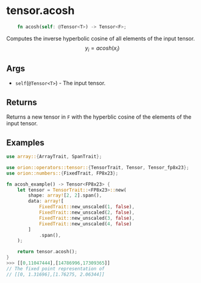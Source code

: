 # tensor.acosh

```rust 
    fn acosh(self: @Tensor<T>) -> Tensor<F>;
```

Computes the inverse hyperbolic cosine of all elements of the input tensor.
$$
y_i=acosh({x_i})
$$

## Args

* `self`(`@Tensor<T>`) - The input tensor.

## Returns

Returns a new tensor in `F` with the hyperblic cosine of the elements of the input tensor.

## Examples

```rust
use array::{ArrayTrait, SpanTrait};

use orion::operators::tensor::{TensorTrait, Tensor, Tensor_fp8x23};
use orion::numbers::{FixedTrait, FP8x23};

fn acosh_example() -> Tensor<FP8x23> {
    let tensor = TensorTrait::<FP8x23>::new(
        shape: array![2, 2].span(),
        data: array![
            FixedTrait::new_unscaled(1, false),
            FixedTrait::new_unscaled(2, false),
            FixedTrait::new_unscaled(3, false),
            FixedTrait::new_unscaled(4, false)
        ]
            .span(),
    );

    return tensor.acosh();
}
>>> [[0,11047444],[14786996,17309365]]
// The fixed point representation of
// [[0, 1.31696],[1.76275, 2.06344]]
```
